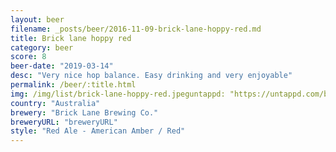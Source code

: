 ```yaml
---
layout: beer
filename: _posts/beer/2016-11-09-brick-lane-hoppy-red.md
title: Brick lane hoppy red
category: beer
score: 8
beer-date: "2019-03-14"
desc: "Very nice hop balance. Easy drinking and very enjoyable"
permalink: /beer/:title.html
img: /img/list/brick-lane-hoppy-red.jpeguntappd: "https://untappd.com/b/brick-lane-brewing-co--red-hoppy-ale/2868280"
country: "Australia"
brewery: "Brick Lane Brewing Co."
breweryURL: "breweryURL"
style: "Red Ale - American Amber / Red"
---
```

